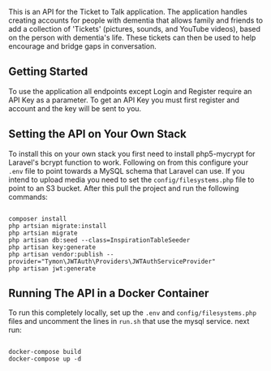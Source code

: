 This is an API for the Ticket to Talk application. The application handles creating accounts for people with dementia
that allows family and friends to add a collection of 'Tickets' (pictures, sounds, and YouTube videos), based on the
person with dementia's life. These tickets can then be used to help encourage and bridge gaps in conversation.

## Getting Started

To use the application all endpoints except Login and Register require an API Key as a parameter. To get an API Key you
must first register and account and the key will be sent to you.

## Setting the API on Your Own Stack

To install this on your own stack you first need to install php5-mycrypt for Laravel's bcrypt function to work. Following
on from this configure your `.env` file to point towards a MySQL schema that Laravel can use. If you intend to upload
media you need to set the `config/filesystems.php` file to point to an S3 bucket.
After this pull the project and run the following commands:

```

composer install
php artsian migrate:install
php artsian migrate
php artisan db:seed --class=InspirationTableSeeder
php artisan key:generate
php artisan vendor:publish --provider="Tymon\JWTAuth\Providers\JWTAuthServiceProvider"
php artisan jwt:generate

```

## Running The API in a Docker Container
To run this completely locally, set up the `.env` and `config/filesystems.php` files and uncomment the lines in `run.sh` that use the mysql service.
next run:
```

docker-compose build
docker-compose up -d

```